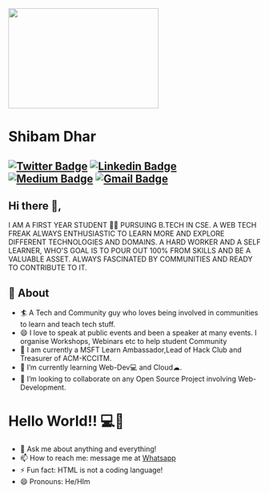 <img src="https://media.giphy.com/media/yU0vrGBTI6TKg/giphy.gif" width="300" height="200" />

# Shibam Dhar
[![Twitter Badge](https://img.shields.io/badge/-@twf_thewebfreak-1ca0f1?style=flat-square&labelColor=1ca0f1&logo=twitter&logoColor=white&link=https://twitter.com/twf_thewebfreak)](https://twitter.com/twf_thewebfreak) [![Linkedin Badge](https://img.shields.io/badge/-ShibamDhar-blue?style=flat-square&logo=Linkedin&logoColor=white&link=https://www.linkedin.com/in/shibam-dhar-43679216b/)](https://www.linkedin.com/in/shibam-dhar-43679216b/) [![Medium Badge](https://img.shields.io/badge/-@shibam.dipu-03a57a?style=flat-square&labelColor=000000&logo=Medium&link=https://medium.com/@shibam.dipu)](https://medium.com/@shibam.dipu)
[![Gmail Badge](https://img.shields.io/badge/-shibam.dipu@gmail.com-c14438?style=flat-square&logo=Gmail&logoColor=white&link=mailto:shibam.dipu@gmail.com)](mailto:shibam.dipu@gmail.com)
---
## Hi there 👋,
I AM A FIRST YEAR STUDENT 👨‍💻 PURSUING B.TECH IN CSE. A WEB TECH FREAK ALWAYS ENTHUSIASTIC TO LEARN MORE AND EXPLORE DIFFERENT TECHNOLOGIES AND DOMAINS. A HARD WORKER AND A SELF LEARNER, WHO'S GOAL IS TO POUR OUT 100% FROM SKILLS  AND BE A VALUABLE ASSET. ALWAYS FASCINATED BY COMMUNITIES AND READY TO CONTRIBUTE TO IT.  

## 🧐 About
- 🏄‍ A Tech and Community guy who loves being involved in communities to learn and teach tech stuff.
- 😄 I love to speak at public events and been a speaker at many events. I organise Workshops, Webinars etc to help student Community
- 🔭 I am currently a MSFT Learn Ambassador,Lead of Hack Club and Treasurer of ACM-KCCITM.
- 🌱 I’m currently learning Web-Dev💻 and Cloud☁.
- 👯 I’m looking to collaborate on any Open Source Project involving Web-Development.

# Hello World!! 💻🤔
- 💬 Ask me about anything and everything! 
- 📫 How to reach me: message me at [Whatsapp](https://wa.me/7217761321)
- ⚡ Fun fact: HTML is not a coding language! 
- 😄 Pronouns: He/HIm

<!--
**soulhunter10737/soulhunter10737** is a ✨ _special_ ✨ repository because its `README.md` (this file) appears on your GitHub profile.

Here are some ideas to get you started:

- 🔭 I’m currently working on ...
- 🌱 I’m currently learning ...
- 👯 I’m looking to collaborate on ...
- 🤔 I’m looking for help with ...
- 💬 Ask me about ...
- 📫 How to reach me: ...
- 😄 Pronouns: ...
- ⚡ Fun fact: ...
-->

